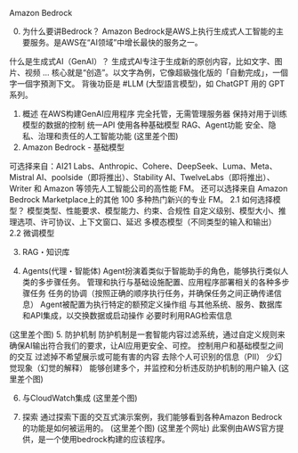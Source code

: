 Amazon Bedrock

0. 为什么要讲Bedrock？
Amazon Bedrock是AWS上执行生成式人工智能的主要服务。是AWS在“AI领域”中增长最快的服务之一。
  
什么是生成式AI（GenAI）？
生成式AI专注于生成新的原创内容，比如文字、图片、视频 ...
核心就是“创造”。以文字為例，它像超級強化版的「自動完成」，一個字一個字預測下文。
背後功臣是 #LLM (大型語言模型)，如 ChatGPT 用的 GPT 系列。          
  
1. 概述
在AWS构建GenAI应用程序
完全托管，无需管理服务器
保持对用于训练模型的数据的控制
统一API
使用各种基础模型
RAG、Agent功能
安全、隐私、治理和责任的人工智能功能
(这里差个图)
2. Amazon Bedrock - 基础模型

可选择来自：AI21 Labs、Anthropic、Cohere、DeepSeek、Luma、Meta、Mistral AI、poolside（即将推出）、Stability AI、TwelveLabs（即将推出）、Writer 和 Amazon 等领先人工智能公司的高性能 FM。
还可以选择来自 Amazon Bedrock Marketplace上的其他 100 多种热门新兴的专业 FM。
2.1 如何选择模型？
模型类型、性能要求、模型能力、约束、合规性
自定义级别、模型大小、推理选项、许可协议、上下文窗口、延迟
多模态模型（不同类型的输入和输出）
2.2 微调模型


3. RAG・知识库


4. Agents(代理・智能体)
Agent扮演着类似于智能助手的角色，能够执行类似人类的多步骤任务。
管理和执行与基础设施配置、应用程序部署相关的各种多步骤任务
任务的协调（按照正确的顺序执行任务，并确保任务之间正确传递信息）
Agent被配置为执行特定的额预定义操作组
与其他系统、服务、数据库和API集成，以交换数据或启动操作
必要时利用RAG检索信息


(这里差个图)
5. 防护机制
防护机制是一套智能内容过滤系统，通过自定义规则来确保AI输出符合我们的要求，让AI应用更安全、可控。
控制用户和基础模型之间的交互
过滤掉不希望展示或可能有害的内容
去除个人可识别的信息（PII）
少幻觉现象（幻觉的解释）
能够创建多个，并监控和分析违反防护机制的用户输入
(这里差个图)

6. 与CloudWatch集成
(这里差个图)



7. 探索
通过探索下面的交互式演示案例，我们能够看到各种Amazon Bedrock的功能是如何被运用的。
(这里差个图)
(这里差个网址)
此案例由AWS官方提供，是一个使用bedrock构建的应该程序。
